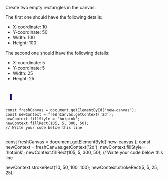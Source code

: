 Create two empty rectangles in the canvas.

The first one should have the following
details:
- X-coordinate: 10
- Y-coordinate: 50
- Width: 100
- Height: 100

The second one should have the following
details:
- X-coordinate: 5
- Y-coordinate: 5
- Width: 25
- Height: 25

<codeblock language="javascript" type="exercise" testMode="fixedInput">
<code>
<panel language="html">
  <canvas id="new-canvas" width="400px" height="100px" style="border: 3px solid midnightblue;"></canvas>
</panel>
<panel language="javascript">
const freshCanvas = document.getElementById('new-canvas');
const newContext = freshCanvas.getContext('2d');
newContext.fillStyle = 'hotpink';
newContext.fillRect(105, 5, 300, 50);
// Write your code below this line

</panel>
</code>

<solution>
const freshCanvas = document.getElementById('new-canvas');
const newContext = freshCanvas.getContext('2d');
newContext.fillStyle = 'hotpink';
newContext.fillRect(105, 5, 300, 50);
// Write your code below this line

newContext.strokeRect(10, 50, 100, 100);
newContext.strokeRect(5, 5, 25, 25);
</solution>
</codeblock>